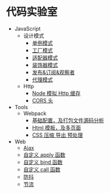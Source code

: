 # 代码实验室

- JavaScript
  - 设计模式
    - [单例模式](node/design-pattern/single/index.js)
    - [工厂模式](node/design-pattern/factory/index.js)
    - [适配器模式](node/design-pattern/adapter/index.js)
    - [装饰器模式](node/design-pattern/decorator/index.js)
    - [发布&订阅&观察者](node/design-pattern/observer/index.js)
    - [代理模式](node/design-pattern/observer/index.js)
  - Http
    - [Node 模拟 Http 缓存](node/http/index.js)
    - [CORS 头](node/http/index.js)
- Tools
  - Webpack
    - [基础配置，及打包文件源码分析](tools/webpack/demo01)
    - [Html 模板，及多页面](tools/webpack/demo02)
    - [CSS 压缩 导出 预处理](tools/webpack/demo03)
- Web
  - [Ajax](web/ajax.js)
  - [自定义 apply 函数](web/apply.js)
  - [自定义 bind 函数](web/bind.js)
  - [自定义 call 函数](web/call.js)
  - [防抖](web/debounce.js)
  - [节流](web/throttle.js)